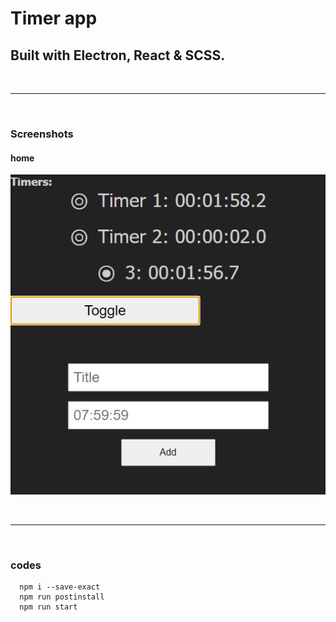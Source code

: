 # Timer app

## Built with Electron, React & SCSS.

<br /> <hr /> <br />

### Screenshots

#### home

![home.png](./assets/images/screenshots/home.png)

<br /> <hr /> <br />

### codes

```
  npm i --save-exact
  npm run postinstall
  npm run start

```
